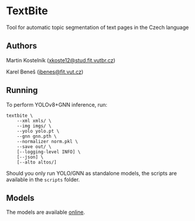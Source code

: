 # TextBite

Tool for automatic topic segmentation of text pages in the Czech language

## Authors

Martin Kostelník (xkoste12@stud.fit.vutbr.cz)

Karel Beneš (ibenes@fit.vut.cz)

## Running

To perform YOLOv8+GNN inference, run:
```
textbite \
    --xml xmls/ \
    --img imgs/ \
    --yolo yolo.pt \
    --gnn gnn.pth \
    --normalizer norm.pkl \
    --save out/ \
    [--logging-level INFO] \
    [--json] \
    [--alto altos/]
 ```

Should you only run YOLO/GNN as standalone models, the scripts are available in the `scripts` folder.

## Models

The models are available [online](https://nextcloud.fit.vutbr.cz/s/6jNgze6fLYXQBgq).
